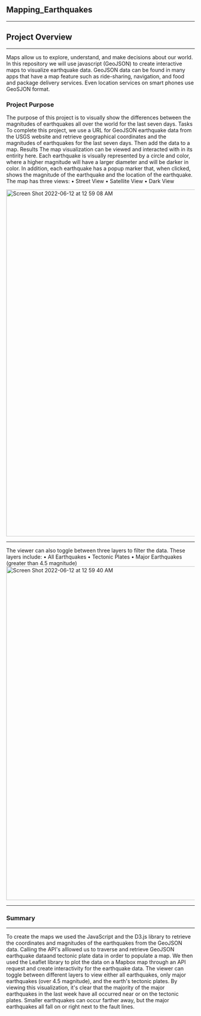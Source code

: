 ## Mapping_Earthquakes
---

## Project Overview

---

Maps allow us to explore, understand, and make decisions about our world. In this repository we will use javascript (GeoJSON) to create interactive maps to visualize earthquake data. GeoJSON data can be found in many apps that have a map feature such as ride-sharing, navigation, and food and package delivery services. Even location services on smart phones use GeoSJON format.

### Project Purpose

The purpose of this project is to visually show the differences between the magnitudes of earthquakes all over the world for the last seven days.
Tasks
To complete this project, we use a URL for GeoJSON earthquake data from the USGS website and retrieve geographical coordinates and the magnitudes of earthquakes for the last seven days. Then add the data to a map.
Results
The map visualization can be viewed and interacted with in its entirity here.
Each earthquake is visually represented by a circle and color, where a higher magnitude will have a larger diameter and will be darker in color. In addition, each earthquake has a popup marker that, when clicked, shows the magnitude of the earthquake and the location of the earthquake. The map has three views:
•	Street View
•	Satellite View
•	Dark View
 
 <img width="927" alt="Screen Shot 2022-06-12 at 12 59 08 AM" src="https://user-images.githubusercontent.com/98849217/173215237-b2026be6-001a-472b-8e98-2acb8260e69c.png">

---

The viewer can also toggle between three layers to filter the data. These layers include:
•	All Earthquakes
•	Tectonic Plates
•	Major Earthquakes (greater than 4.5 magnitude)
 <img width="892" alt="Screen Shot 2022-06-12 at 12 59 40 AM" src="https://user-images.githubusercontent.com/98849217/173215249-6b165b06-5622-4e33-a5a8-ce7ea7796532.png">

---

### Summary
---

To create the maps we used the JavaScript and the D3.js library to retrieve the coordinates and magnitudes of the earthquakes from the GeoJSON data.
Calling the API's alllowed us to traverse and retrieve GeoJSON earthquake dataand tectonic plate data in order to populate a map. We then used the Leaflet library to plot the data on a Mapbox map through an API request and create interactivity for the earthquake data. The viewer can toggle between different layers to view either all earthquakes, only major earthquakes (over 4.5 magnitude), and the earth's tectonic plates.
By viewing this visualization, it's clear that the majority of the major earthquakes in the last week have all occurred near or on the tectonic plates. Smaller earthquakes can occur farther away, but the major earthquakes all fall on or right next to the fault lines.

